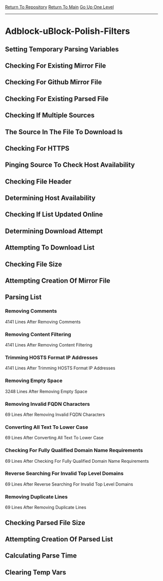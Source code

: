 [Return To Repository](https://github.com/deathbybandaid/piholeparser/)
[Return To Main](https://github.com/deathbybandaid/piholeparser/blob/master/RecentRunLogs/Mainlog.md)
[Go Up One Level](https://github.com/deathbybandaid/piholeparser/blob/master/RecentRunLogs/TopLevelScripts/30-Processing-External-Blacklists.md)
____________________________________
# Adblock-uBlock-Polish-Filters
## Setting Temporary Parsing Variables
## Checking For Existing Mirror File
## Checking For Github Mirror File
## Checking For Existing Parsed File
## Checking If Multiple Sources
## The Source In The File To Download Is
## Checking For HTTPS
## Pinging Source To Check Host Availability
## Checking File Header
## Determining Host Availability
## Checking If List Updated Online
## Determining Download Attempt
## Attempting To Download List
## Checking File Size
## Attempting Creation Of Mirror File
## Parsing List
### Removing Comments
4141 Lines After Removing Comments
### Removing Content Filtering
4141 Lines After Removing Content Filtering
### Trimming HOSTS Format IP Addresses
4141 Lines After Trimming HOSTS Format IP Addresses
### Removing Empty Space
3248 Lines After Removing Empty Space
### Removing Invalid FQDN Characters
69 Lines After Removing Invalid FQDN Characters
### Converting All Text To Lower Case
69 Lines After Converting All Text To Lower Case
### Checking For Fully Qualified Domain Name Requirements
69 Lines After Checking For Fully Qualified Domain Name Requirements
### Reverse Searching For Invalid Top Level Domains
69 Lines After Reverse Searching For Invalid Top Level Domains
### Removing Duplicate Lines
69 Lines After Removing Duplicate Lines
## Checking Parsed File Size
## Attempting Creation Of Parsed List
## Calculating Parse Time
## Clearing Temp Vars
